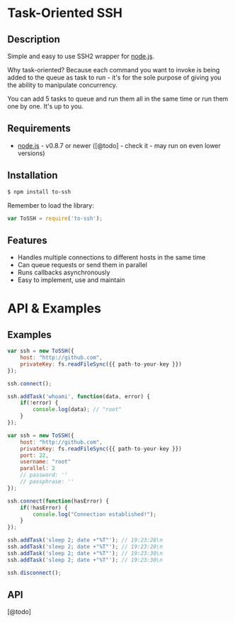 # Task-Oriented SSH

## Description

Simple and easy to use SSH2 wrapper for [node.js](http://nodejs.org/).

Why task-oriented? Because each command you want to invoke is being added to the queue as task to run - it's for the sole purpose of giving you the ability to manipulate concurrency.

You can add 5 tasks to queue and run them all in the same time or run them one by one. It's up to you.

## Requirements

* [node.js](http://nodejs.org/) - v0.8.7 or newer ([@todo] - check it - may run on even lower versions)

## Installation

```bash
$ npm install to-ssh
```

Remember to load the library:

```javascript
var ToSSH = require('to-ssh');
```

## Features

* Handles multiple connections to different hosts in the same time
* Can queue requests or send them in parallel
* Runs callbacks asynchronously
* Easy to implement, use and maintain

# API & Examples

## Examples

```javascript
var ssh = new ToSSH({
	host: "http://github.com",
	privateKey: fs.readFileSync({{ path-to-your-key }})
});

ssh.connect();

ssh.addTask('whoami', function(data, error) {
	if(!error) {
		console.log(data); // "root"
	}
});
```

```javascript
var ssh = new ToSSH({
	host: "http://github.com",
	privateKey: fs.readFileSync({{ path-to-your-key }})
	port: 22,
	username: "root"
	parallel: 2
	// password: ''
	// passphrase: ''
});

ssh.connect(function(hasError) {
	if(!hasError) {
		console.log("Connection established!");
	}
});

ssh.addTask('sleep 2; date +"%T"'); // 19:23:28\n
ssh.addTask('sleep 2; date +"%T"'); // 19:23:28\n
ssh.addTask('sleep 2; date +"%T"'); // 19:23:30\n
ssh.addTask('sleep 2; date +"%T"'); // 19:23:30\n

ssh.disconnect();
```

## API

[@todo]